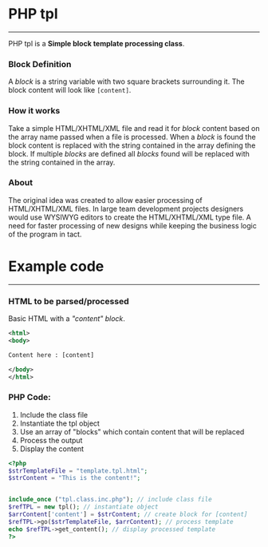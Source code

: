 # PHP tpl
---
PHP tpl is a **Simple block template processing class**.


### Block Definition
A *block* is a string variable with two square brackets surrounding it. The block content will look like `[content]`. 


### How it works
Take a simple HTML/XHTML/XML file and read it for *block* content based on the array name passed when a file is processed. When a *block* is found the block content is replaced with the string contained in the array defining the block. If multiple *blocks* are defined all *blocks* found will be replaced with the string contained in the array.


### About
The original idea was created to allow easier processing of HTML/XHTML/XML files. In large team development projects designers would use WYSIWYG editors to create the HTML/XHTML/XML type file. A need for faster processing of new designs while keeping the business logic of the program in tact.


# Example code
---

### HTML to be parsed/processed
Basic HTML with a *"content"* *block*.

```xml
<html>
<body>

Content here : [content]

</body>
</html>
```


### PHP Code:
1. Include the class file
2. Instantiate the tpl object
3. Use an array of "blocks" which contain content that will be replaced
4. Process the output
5. Display the content


```php
<?php
$strTemplateFile = "template.tpl.html";
$strContent = "This is the content!";


include_once ("tpl.class.inc.php"); // include class file
$refTPL = new tpl(); // instantiate object
$arrContent['content'] = $strContent; // create block for [content]
$refTPL->go($strTemplateFile, $arrContent); // process template
echo $refTPL->get_content(); // display processed template
?>
```
